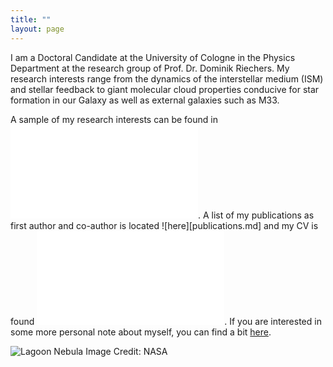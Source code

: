 ```yaml
---
title: ""
layout: page
---
```


I am a Doctoral Candidate at the University of Cologne in the Physics Department at the research group of Prof. Dr. Dominik Riechers. My research interests range from the dynamics of the interstellar medium (ISM) and stellar feedback to giant molecular cloud properties conducive for star formation in our Galaxy as well as external galaxies such as M33.

A sample of my research interests can be found in ![Research Interests](research.md). A list of my publications as first author and co-author is located ![here][publications.md] and my CV is found ![here](CV.md). 
If you are interested in some more personal note about myself, you can find a bit [here](about_me.md).

![Lagoon Nebula](lagoon.jpg)
Image Credit: NASA


